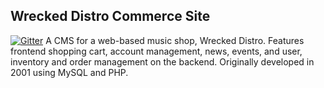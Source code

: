 Wrecked Distro Commerce Site
---

[![Gitter](https://badges.gitter.im/Join%20Chat.svg)](https://gitter.im/Wrecked-Distro/Wrecked?utm_source=badge&utm_medium=badge&utm_campaign=pr-badge&utm_content=badge)
A CMS for a web-based music shop, Wrecked Distro.  Features frontend shopping cart, account management, news, events, and user, inventory and order management on the backend.  Originally developed in 2001 using MySQL and PHP.
